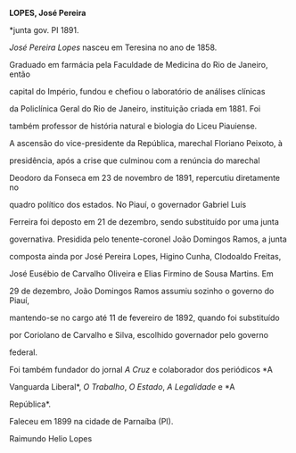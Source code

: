 **LOPES, José Pereira**



\*junta gov. PI 1891.



*José Pereira Lopes* nasceu em Teresina no ano de 1858.



Graduado em farmácia pela Faculdade de Medicina do Rio de Janeiro, então

capital do Império, fundou e chefiou o laboratório de análises clínicas

da Policlínica Geral do Rio de Janeiro, instituição criada em 1881. Foi

também professor de história natural e biologia do Liceu Piauiense.



A ascensão do vice-presidente da República, marechal Floriano Peixoto, à

presidência, após a crise que culminou com a renúncia do marechal

Deodoro da Fonseca em 23 de novembro de 1891, repercutiu diretamente no

quadro político dos estados. No Piauí, o governador Gabriel Luís

Ferreira foi deposto em 21 de dezembro, sendo substituído por uma junta

governativa. Presidida pelo tenente-coronel João Domingos Ramos, a junta

composta ainda por José Pereira Lopes, Higino Cunha, Clodoaldo Freitas,

José Eusébio de Carvalho Oliveira e Elias Firmino de Sousa Martins. Em

29 de dezembro, João Domingos Ramos assumiu sozinho o governo do Piauí,

mantendo-se no cargo até 11 de fevereiro de 1892, quando foi substituído

por Coriolano de Carvalho e Silva, escolhido governador pelo governo

federal.



Foi também fundador do jornal *A Cruz* e colaborador dos periódicos *A

Vanguarda Liberal*, *O Trabalho*, *O Estado*, *A Legalidade* e *A

República*.



Faleceu em 1899 na cidade de Parnaíba (PI).



Raimundo Helio Lopes



